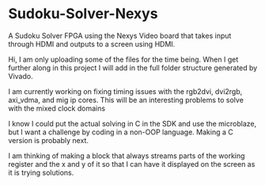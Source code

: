 
# Sudoku-Solver-Nexys
A Sudoku Solver FPGA using the Nexys Video board that takes input through HDMI and outputs to a screen using HDMI.

Hi, I am only uploading some of the files for the time being. When I get further along in this project I will add in the full folder structure generated by Vivado.

I am currently working on fixing timing issues with the rgb2dvi, dvi2rgb, axi_vdma, and mig ip cores. This will be an interesting problems to solve with the mixed clock domains

I know I could put the actual solving in C in the SDK and use the microblaze, but I want a challenge by coding in a non-OOP language. Making a C version is probably next.

I am thinking of making a block that always streams parts of the working register and the x and y of it so that I can have it displayed on the screen as it is trying solutions.

